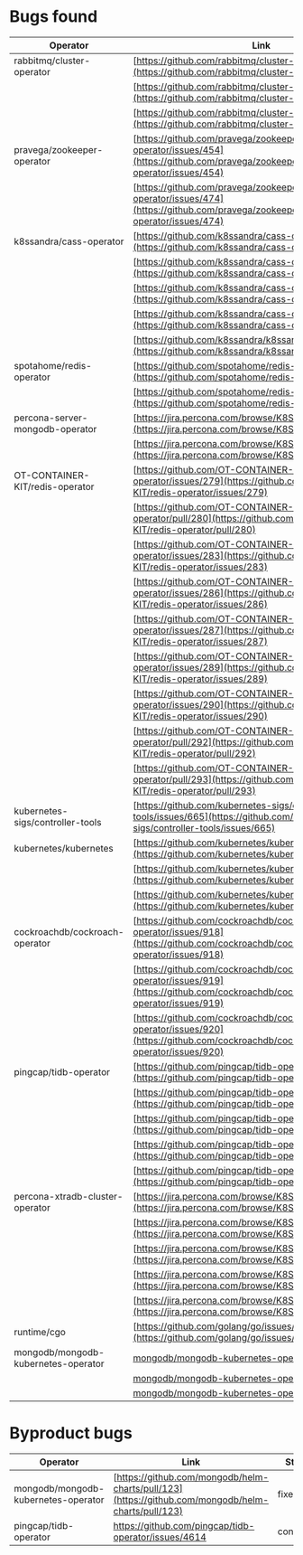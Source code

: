 # Bugs found

| Operator                         | Link                                                                                                                             | Status    |
| -------------------------------- | -------------------------------------------------------------------------------------------------------------------------------- | --------- |
| rabbitmq/cluster-operator        | [https://github.com/rabbitmq/cluster-operator/issues/928](https://github.com/rabbitmq/cluster-operator/issues/928)               | confirmed |
|                                  | [https://github.com/rabbitmq/cluster-operator/issues/968](https://github.com/rabbitmq/cluster-operator/issues/968)               |           |
|                                  | [https://github.com/rabbitmq/cluster-operator/issues/992](https://github.com/rabbitmq/cluster-operator/issues/992)               | confirmed |
| pravega/zookeeper-operator       | [https://github.com/pravega/zookeeper-operator/issues/454](https://github.com/pravega/zookeeper-operator/issues/454)             | confirmed |
|                                  | [https://github.com/pravega/zookeeper-operator/issues/474](https://github.com/pravega/zookeeper-operator/issues/474)             |           |
| k8ssandra/cass-operator          | [https://github.com/k8ssandra/cass-operator/issues/315](https://github.com/k8ssandra/cass-operator/issues/315)                   | fixed     |
|                                  | [https://github.com/k8ssandra/cass-operator/issues/324](https://github.com/k8ssandra/cass-operator/issues/324)                   |           |
|                                  | [https://github.com/k8ssandra/cass-operator/issues/330](https://github.com/k8ssandra/cass-operator/issues/330)                   | fixed     |
|                                  | [https://github.com/k8ssandra/cass-operator/issues/334](https://github.com/k8ssandra/cass-operator/issues/334)                   | confirmed |
|                                  | [https://github.com/k8ssandra/k8ssandra/issues/1380](https://github.com/k8ssandra/k8ssandra/issues/1380)                         | confirmed |
| spotahome/redis-operator         | [https://github.com/spotahome/redis-operator/issues/400](https://github.com/spotahome/redis-operator/issues/400)                 | confirmed |
|                                  | [https://github.com/spotahome/redis-operator/issues/407](https://github.com/spotahome/redis-operator/issues/407)                 |           |
| percona-server-mongodb-operator  | [https://jira.percona.com/browse/K8SPSMDB-696](https://jira.percona.com/browse/K8SPSMDB-696)                                     | fixed     |
|                                  | [https://jira.percona.com/browse/K8SPSMDB-697](https://jira.percona.com/browse/K8SPSMDB-697)                                     | fixed     |
| OT-CONTAINER-KIT/redis-operator  | [https://github.com/OT-CONTAINER-KIT/redis-operator/issues/279](https://github.com/OT-CONTAINER-KIT/redis-operator/issues/279)   | fixed     |
|                                  | [https://github.com/OT-CONTAINER-KIT/redis-operator/pull/280](https://github.com/OT-CONTAINER-KIT/redis-operator/pull/280)       | fixed     |
|                                  | [https://github.com/OT-CONTAINER-KIT/redis-operator/issues/283](https://github.com/OT-CONTAINER-KIT/redis-operator/issues/283)   | fixed     |
|                                  | [https://github.com/OT-CONTAINER-KIT/redis-operator/issues/286](https://github.com/OT-CONTAINER-KIT/redis-operator/issues/286)   | fixed     |
|                                  | [https://github.com/OT-CONTAINER-KIT/redis-operator/issues/287](https://github.com/OT-CONTAINER-KIT/redis-operator/issues/287)   | fixed     |
|                                  | [https://github.com/OT-CONTAINER-KIT/redis-operator/issues/289](https://github.com/OT-CONTAINER-KIT/redis-operator/issues/289)   | fixed     |
|                                  | [https://github.com/OT-CONTAINER-KIT/redis-operator/issues/290](https://github.com/OT-CONTAINER-KIT/redis-operator/issues/290)   | fixed     |
|                                  | [https://github.com/OT-CONTAINER-KIT/redis-operator/pull/292](https://github.com/OT-CONTAINER-KIT/redis-operator/pull/292)       | fixed     |
|                                  | [https://github.com/OT-CONTAINER-KIT/redis-operator/pull/293](https://github.com/OT-CONTAINER-KIT/redis-operator/pull/293)       | fixed     |
| kubernetes-sigs/controller-tools | [https://github.com/kubernetes-sigs/controller-tools/issues/665](https://github.com/kubernetes-sigs/controller-tools/issues/665) | confirmed |
| kubernetes/kubernetes            | [https://github.com/kubernetes/kubernetes/issues/109839](https://github.com/kubernetes/kubernetes/issues/109839)                 | confirmed |
|                                  | [https://github.com/kubernetes/kubernetes/issues/110653](https://github.com/kubernetes/kubernetes/issues/110653)                 | confirmed |
|                                  | [https://github.com/kubernetes/kubernetes/issues/110654](https://github.com/kubernetes/kubernetes/issues/110654)                 | confirmed |
| cockroachdb/cockroach-operator   | [https://github.com/cockroachdb/cockroach-operator/issues/918](https://github.com/cockroachdb/cockroach-operator/issues/918)     | confirmed |
|                                  | [https://github.com/cockroachdb/cockroach-operator/issues/919](https://github.com/cockroachdb/cockroach-operator/issues/919)     |
|                                  | [https://github.com/cockroachdb/cockroach-operator/issues/920](https://github.com/cockroachdb/cockroach-operator/issues/920)     | confirmed |
| pingcap/tidb-operator            | [https://github.com/pingcap/tidb-operator/pull/4608](https://github.com/pingcap/tidb-operator/pull/4608)                         | confirmed |
|                                  | [https://github.com/pingcap/tidb-operator/issues/4613](https://github.com/pingcap/tidb-operator/issues/4613)                     | fixed |
|                                  | [https://github.com/pingcap/tidb-operator/issues/4632](https://github.com/pingcap/tidb-operator/issues/4632)                     | fixed | 
|                                  | [https://github.com/pingcap/tidb-operator/issues/4634](https://github.com/pingcap/tidb-operator/issues/4634)                     |           |
|                                  | [https://github.com/pingcap/tidb-operator/issues/4637](https://github.com/pingcap/tidb-operator/issues/4637)                     | fixed |
| percona-xtradb-cluster-operator  | [https://jira.percona.com/browse/K8SPXC-1060](https://jira.percona.com/browse/K8SPXC-1060)                                       |           |
|                                  | [https://jira.percona.com/browse/K8SPXC-1061](https://jira.percona.com/browse/K8SPXC-1061)                                       | confirmed |
|                                  | [https://jira.percona.com/browse/K8SPXC-1067](https://jira.percona.com/browse/K8SPXC-1067)                                       |           |
|                                  | [https://jira.percona.com/browse/K8SPXC-1068](https://jira.percona.com/browse/K8SPXC-1068)                                       |           |
|                                  | [https://jira.percona.com/browse/K8SPXC-1069](https://jira.percona.com/browse/K8SPXC-1069)                                       |           |
| runtime/cgo                      | [https://github.com/golang/go/issues/53958](https://github.com/golang/go/issues/53958)                                           | fixed |
| mongodb/mongodb-kubernetes-operator | [mongodb/mongodb-kubernetes-operator#1054](mongodb/mongodb-kubernetes-operator#1054) |      |
|                                  | [mongodb/mongodb-kubernetes-operator#1055](mongodb/mongodb-kubernetes-operator#1055) |      |
|                                 | [mongodb/mongodb-kubernetes-operator#1072](mongodb/mongodb-kubernetes-operator#1072) |      |

# Byproduct bugs

| Operator                         | Link                                                                                                                             | Status    |
| -------------------------------- | -------------------------------------------------------------------------------------------------------------------------------- | --------- |
| mongodb/mongodb-kubernetes-operator | [https://github.com/mongodb/helm-charts/pull/123](https://github.com/mongodb/helm-charts/pull/123)                            | fixed     |
| pingcap/tidb-operator | https://github.com/pingcap/tidb-operator/issues/4614 | confirmed |
